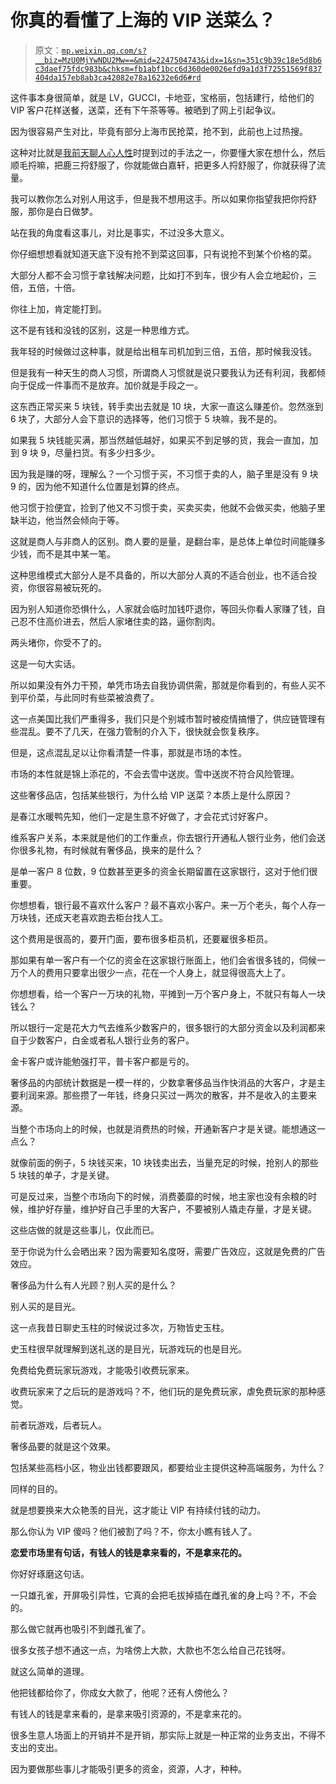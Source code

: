 # 你真的看懂了上海的 VIP 送菜么？

> 原文：[`mp.weixin.qq.com/s?__biz=MzU0MjYwNDU2Mw==&mid=2247504743&idx=1&sn=351c9b39c18e5d8b6c3daef75fdc983b&chksm=fb1abf1bcc6d360de0026efd9a1d3f72551569f837404da157eb8ab3ca42082e78a16232e6d6#rd`](http://mp.weixin.qq.com/s?__biz=MzU0MjYwNDU2Mw==&mid=2247504743&idx=1&sn=351c9b39c18e5d8b6c3daef75fdc983b&chksm=fb1abf1bcc6d360de0026efd9a1d3f72551569f837404da157eb8ab3ca42082e78a16232e6d6#rd)

这件事本身很简单，就是 LV，GUCCI，卡地亚，宝格丽，包括建行，给他们的 VIP 客户花样送餐，送菜，还有下午茶等等。被晒到了网上引起争议。

因为很容易产生对比，毕竟有部分上海市民抢菜，抢不到，此前也上过热搜。

这种对比就是[我前天聊人心人性](http://mp.weixin.qq.com/s?__biz=MzU0MjYwNDU2Mw==&mid=2247504731&idx=1&sn=d723768de91f3141afc58fec60b8dd3e&chksm=fb1abf27cc6d363134fcb14b03bd41de2be9a58e755ced44770641aedeaa1cbce2dab800db79&scene=21#wechat_redirect)时提到过的手法之一，你要懂大家在想什么，然后顺毛捋嘛，把鹿三捋舒服了，你就能做白嘉轩，把更多人捋舒服了，你就获得了流量。 

我可以教你怎么对别人用这手，但是我不想用这手。所以如果你指望我把你捋舒服，那你是白日做梦。 

站在我的角度看这事儿，对比是事实，不过没多大意义。 

你仔细想想看就知道天底下没有抢不到菜这回事，只有说抢不到某个价格的菜。 

大部分人都不会习惯于拿钱解决问题，比如打不到车，很少有人会立地起价，三倍，五倍，十倍。 

你往上加，肯定能打到。

这不是有钱和没钱的区别，这是一种思维方式。 

我年轻的时候做过这种事，就是给出租车司机加到三倍，五倍，那时候我没钱。 

但是我有一种天生的商人习惯，所谓商人习惯就是说只要我认为还有利润，我都倾向于促成一件事而不是放弃。加价就是手段之一。 

这东西正常买来 5 块钱，转手卖出去就是 10 块，大家一直这么赚差价。忽然涨到 6 块了，大部分人会下意识的选择等，他们习惯于 5 块嘛，我不是的。 

如果我 5 块钱能买满，那当然越低越好，如果买不到足够的货，我会一直加，加到 9 块 9，尽量扫货。有多少扫多少。

因为我是赚的呀，理解么？一个习惯于买，不习惯于卖的人，脑子里是没有 9 块 9 的，因为他不知道什么位置是划算的终点。 

他习惯于捡便宜，捡到了他又不习惯于卖，买卖买卖，他就不会做买卖，他脑子里缺半边，他当然会倾向于等。

这就是商人与非商人的区别。商人要的是量，是翻台率，是总体上单位时间能赚多少钱，而不是其中某一笔。

这种思维模式大部分人是不具备的，所以大部分人真的不适合创业，也不适合投资，你很容易被玩死的。 

因为别人知道你恐惧什么，人家就会临时加钱吓退你，等回头你看人家赚了钱，自己忍不住高价进去，然后人家堵住卖的路，逼你割肉。

两头堵你，你受不了的。

这是一句大实话。 

所以如果没有外力干预，单凭市场去自我协调供需，那就是你看到的，有些人买不到平价菜，与此同时有些菜被浪费了。 

这一点美国比我们严重得多，我们只是个别城市暂时被疫情搞懵了，供应链管理有些混乱。要不了几天，在强力管制的介入下，很快就会恢复秩序。 

但是，这点混乱足以让你看清楚一件事，那就是市场的本性。 

市场的本性就是锦上添花的，不会去雪中送炭。雪中送炭不符合风险管理。

这些奢侈品店，包括某些银行，为什么给 VIP 送菜？本质上是什么原因？ 

是春江水暖鸭先知，他们一定是生意不好做了，才会花式讨好客户。

维系客户关系，本来就是他们的工作重点，你去银行开通私人银行业务，他们会送你很多礼物，有时候就有奢侈品，换来的是什么？ 

是单一客户 8 位数，9 位数甚至更多的资金长期留置在这家银行，这对于他们很重要。

你想想看，银行最不喜欢什么客户？最不喜欢小客户。来一万个老头，每个人存一万块钱，还成天老喜欢跑去柜台找人工。 

这个费用是很高的，要开门面，要布很多柜员机，还要雇很多柜员。 

那如果有单一客户有一个亿的资金在这家银行账面上，他们会省很多钱的，伺候一万个人的费用只要拿出很少一点，花在一个人身上，就显得很高大上了。 

你想想看，给一个客户一万块的礼物，平摊到一万个客户身上，不就只有每人一块钱么？ 

所以银行一定是花大力气去维系少数客户的，很多银行的大部分资金以及利润都来自于少数客户，白金或者私人银行业务的客户。 

金卡客户或许能勉强打平，普卡客户都是亏的。

奢侈品的内部统计数据是一模一样的，少数拿奢侈品当作快消品的大客户，才是主要利润来源。那些攒了一年钱，终身只买过一两次的散客，并不是收入的主要来源。 

当整个市场向上的时候，也就是消费热的时候，开通新客户才是关键。能想通这一点么？ 

就像前面的例子，5 块钱买来，10 块钱卖出去，当量充足的时候，抢别人的那些 5 块钱的单子，才是关键。 

可是反过来，当整个市场向下的时候，消费萎靡的时候，地主家也没有余粮的时候，维护好存量，维护好自己手里的大客户，不要被别人撬走存量，才是关键。 

这些店做的就是这些事儿，仅此而已。 

至于你说为什么会晒出来？因为需要知名度呀，需要广告效应，这就是免费的广告效应。 

奢侈品为什么有人光顾？别人买的是什么？ 

别人买的是目光。

这一点我昔日聊史玉柱的时候说过多次，万物皆史玉柱。

史玉柱很早就理解到送礼送的是目光，玩游戏玩的也是目光。

免费给免费玩家玩游戏，才能吸引收费玩家来。

收费玩家来了之后玩的是游戏吗？不，他们玩的是免费玩家，虐免费玩家的那种感觉。

前者玩游戏，后者玩人。 

奢侈品要的就是这个效果。 

包括某些高档小区，物业出钱都要跟风，都要给业主提供这种高端服务，为什么？

同样的目的。

就是想要换来大众艳羡的目光，这才能让 VIP 有持续付钱的动力。 

那么你认为 VIP 傻吗？他们被割了吗？不，你太小瞧有钱人了。 

**恋爱市场里有句话，有钱人的钱是拿来看的，不是拿来花的。**

你好好琢磨这句话。 

一只雄孔雀，开屏吸引异性，它真的会把毛拔掉插在雌孔雀的身上吗？不，不会的。

那么做它就再也吸引不到雌孔雀了。 

很多女孩子想不通这一点，为啥傍上大款，大款也不怎么给自己花钱呀。 

就这么简单的道理。 

他把钱都给你了，你成女大款了，他呢？还有人傍他么？ 

有钱人的钱是拿来看的，是拿来吸引资源的，不是拿来花的。

很多生意人场面上的开销并不是开销，那实际上就是一种正常的业务支出，不得不支出的支出。 

因为要做那些事儿才能吸引更多的资金，资源，人才，种种。
